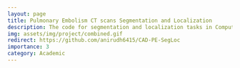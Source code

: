 ```yaml
---
layout: page
title: Pulmonary Embolism CT scans Segmentation and Localization
description: The code for segmentation and localization tasks in Computer Aided Detection for Pulmonary Embolism (CAD-PE).
img: assets/img/project/combined.gif
redirect: https://github.com/anirudh6415/CAD-PE-SegLoc
importance: 3
category: Academic
---
```

